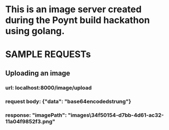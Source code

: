 # This is an image server created during the Poynt build hackathon using golang.

# SAMPLE REQUESTs
## Uploading an image
### url: localhost:8000/image/upload
### request body: {"data": "base64encodedstrung"}
### response: "imagePath": "images\\34f50154-d7bb-4d61-ac32-11a04f9852f3.png"